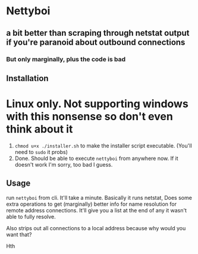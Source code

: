 # Nettyboi
## a bit better than scraping through netstat output if you're paranoid about outbound connections
### But only marginally, plus the code is bad

## Installation
# Linux only. Not supporting windows with this nonsense so don't even think about it
1. `chmod u+x ./installer.sh` to make the installer script executable. (You'll need to `sudo` it probs)
2. Done. Should be able to execute `nettyboi` from anywhere now. If it doesn't work I'm sorry, too bad I guess.

## Usage
run `nettyboi` from cli.
It'll take a minute. Basically it runs netstat, Does some extra operations to get (marginally) better info for
name resolution for remote address connections. It'll give you a list at the end of any it wasn't able to fully resolve.

Also strips out all connections to a local address because why would you want that?

Hth